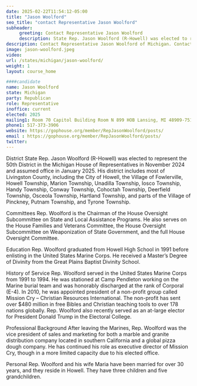 ```yaml
---
date: 2025-02-22T11:54:12-05:00
title: "Jason Woolford"
seo_title: "contact Representative Jason Woolford"
subheader:
     greeting: Contact Representative Jason Woolford
     description: State Rep. Jason Woolford (R-Howell) was elected to represent the 50th District in the Michigan House of Representatives in November 2024 and assumed office in January 2025.
description: Contact Representative Jason Woolford of Michigan. Contact information for Jason Woolford includes email address, phone number, and mailing address.
image: jason-woolford.jpeg
video:
url: /states/michigan/jason-woolford/
weight: 1
layout: course_home

####candidate
name: Jason Woolford
state: Michigan
party: Republican
role: Representative
inoffice: current
elected: 2025
mailing1: Room 70 Capitol Building Room N 899 HOB Lansing, MI 48909-7514
phone1: 517-373-3906
website: https://gophouse.org/member/RepJasonWoolford/posts/
email : https://gophouse.org/member/RepJasonWoolford/posts/
twitter: 
---
```

District
State Rep. Jason Woolford (R-Howell) was elected to represent the 50th District in the Michigan House of Representatives in November 2024 and assumed office in January 2025. His district includes most of Livingston County, including the City of Howell, the Village of Fowlerville, Howell Township, Marion Township, Unadilla Township, Iosco Township, Handy Township, Conway Township, Cohoctah Township, Deerfield Township, Osceola Township, Hartland Township, and parts of the Village of Pinckney, Putnam Township, and Tyrone Township.

Committees
Rep. Woolford is the Chairman of the House Oversight Subcommittee on State and Local Assistance Programs. He also serves on the House Families and Veterans Committee, the House Oversight Subcommittee on Weaponization of State Government, and the full House Oversight Committee.

Education
Rep. Woolford graduated from Howell High School in 1991 before enlisting in the United States Marine Corps. He received a Master’s Degree of Divinity from the Great Plains Baptist Divinity School.

History of Service
Rep. Woolford served in the United States Marine Corps from 1991 to 1994. He was stationed at Camp Pendleton working on the Marine burial team and was honorably discharged at the rank of Corporal (E-4). In 2010, he was appointed president of a non-profit group called Mission Cry – Christian Resources International. The non-profit has sent over $480 million in free Bibles and Christian teaching tools to over 178 nations globally. Rep. Woolford also recently served as an at-large elector for President Donald Trump in the Electoral College.

Professional Background
After leaving the Marines, Rep. Woolford was the vice president of sales and marketing for both a marble and granite distribution company located in southern California and a global pizza dough company. He has continued his role as executive director of Mission Cry, though in a more limited capacity due to his elected office.

Personal
Rep. Woolford and his wife Maria have been married for over 30 years, and they reside in Howell. They have three children and five grandchildren.

